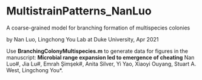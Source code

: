 # MultistrainPatterns_NanLuo

A coarse-grained model for branching formation of multispecies colonies

by Nan Luo, Lingchong You Lab at Duke University, Apr 2021


Use **BranchingColonyMultispecies.m** to generate data for figures in the manuscript: 
**Microbial range expansion led to emergence of cheating**
Nan Luo#, Jia Lu#, Emrah Şimşek#, Anita Silver, Yi Yao, Xiaoyi Ouyang, Stuart A. West, Lingchong You*.
